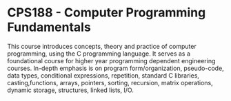 # CPS188 - Computer Programming Fundamentals


This course introduces concepts, theory and practice of computer programming, using the C programming language. It serves as a foundational course for higher year programming dependent engineering courses. In-depth emphasis is on program form/organization, pseudo-code, data types, conditional expressions, repetition, standard C libraries, casting,functions, arrays, pointers, sorting, recursion, matrix operations, dynamic storage, structures, linked lists, I/O. 
